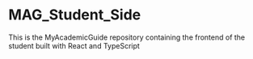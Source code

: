 # MAG_Student_Side
This is the MyAcademicGuide repository containing the frontend of the student built with React and TypeScript
